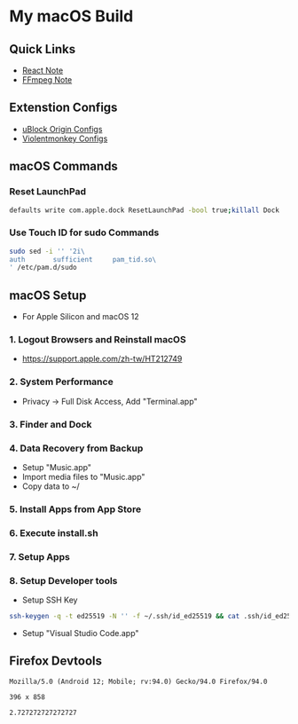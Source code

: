# My macOS Build

## Quick Links

- [React Note](react/README.md)
- [FFmpeg Note](ffmpeg/README.md)

## Extenstion Configs

- [uBlock Origin Configs](https://raw.githubusercontent.com/Florencea/my-macos-build/main/configs/ublock-advanced.txt)
- [Violentmonkey Configs](https://github.com/Florencea/my-macos-build/raw/main/configs/violentmonkey-backup.zip)

## macOS Commands

### Reset LaunchPad

```bash
defaults write com.apple.dock ResetLaunchPad -bool true;killall Dock
```

### Use Touch ID for sudo Commands

```bash
sudo sed -i '' '2i\
auth       sufficient     pam_tid.so\
' /etc/pam.d/sudo
```

## macOS Setup

- For Apple Silicon and macOS 12

### 1. Logout Browsers and Reinstall macOS

- <https://support.apple.com/zh-tw/HT212749>

### 2. System Performance

- Privacy -> Full Disk Access, Add "Terminal.app"

### 3. Finder and Dock

### 4. Data Recovery from Backup

- Setup "Music.app"
- Import media files to "Music.app"
- Copy data to ~/

### 5. Install Apps from App Store

### 6. Execute install.sh

### 7. Setup Apps

### 8. Setup Developer tools

- Setup SSH Key

```bash
ssh-keygen -q -t ed25519 -N '' -f ~/.ssh/id_ed25519 && cat .ssh/id_ed25519.pub | pbcopy
```

- Setup "Visual Studio Code.app"

## Firefox Devtools

```text
Mozilla/5.0 (Android 12; Mobile; rv:94.0) Gecko/94.0 Firefox/94.0
```

```text
396 x 858
```

```text
2.727272727272727
```
